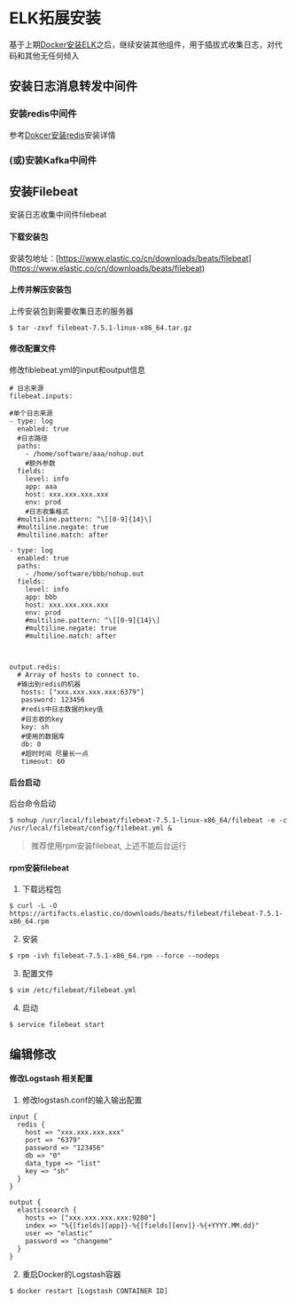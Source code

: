 # ELK拓展安装
基于上期[Docker安装ELK](https://github.com/Lokiyor/knowledge/blob/master/Middleware/ELK/Docker%E5%AE%89%E8%A3%85ELK.md)之后，继续安装其他组件，用于插拔式收集日志，对代码和其他无任何倾入

## 安装日志消息转发中间件
### 安装redis中间件
参考[Dokcer安装redis](https://github.com/Lokiyor/knowledge/blob/master/Docker/Docker%E9%95%9C%E5%83%8F%E5%AE%B9%E5%99%A8%E5%AE%89%E8%A3%85/Docker%E5%AE%89%E8%A3%85%E5%8D%95%E6%9C%BA%E7%89%88Redis.md)安装详情

### (或)安装Kafka中间件


## 安装Filebeat
安装日志收集中间件filebeat
#### 下载安装包
安装包地址：[https://www.elastic.co/cn/downloads/beats/filebeat](https://www.elastic.co/cn/downloads/beats/filebeat)

#### 上传并解压安装包
上传安装包到需要收集日志的服务器
```
$ tar -zxvf filebeat-7.5.1-linux-x86_64.tar.gz
```
#### 修改配置文件
修改fiblebeat.yml的input和output信息
```
# 日志来源
filebeat.inputs:

#单个日志来源
- type: log
  enabled: true
  #日志路径
  paths:
    - /home/software/aaa/nohup.out
    #额外参数
  fields:
    level: info
    app: aaa
    host: xxx.xxx.xxx.xxx
    env: prod
    #日志收集格式
  #multiline.pattern: ^\[[0‐9]{14}\]
  #multiline.negate: true
  #multiline.match: after

- type: log
  enabled: true
  paths:
    - /home/software/bbb/nohup.out
  fields:
    level: info
    app: bbb
    host: xxx.xxx.xxx.xxx
    env: prod
    #multiline.pattern: ^\[[0‐9]{14}\]
    #multiline.negate: true
    #multiline.match: after



output.redis:
  # Array of hosts to connect to.
  #输出到redis的机器
   hosts: ["xxx.xxx.xxx.xxx:6379"]   
   password: 123456
   #redis中日志数据的key值ֵ 
   #日志收的key
   key: sh             
   #使用的数据库         
   db: 0
   #超时时间 尽量长一点
   timeout: 60
```

#### 后台启动
后台命令启动
```
$ nohup /usr/local/filebeat/filebeat-7.5.1-linux-x86_64/filebeat -e -c /usr/local/filebeat/config/filebeat.yml &
```

> 推荐使用rpm安装filebeat, 上述不能后台运行


#### rpm安装filebeat
1. 下载远程包
```
$ curl -L -O https://artifacts.elastic.co/downloads/beats/filebeat/filebeat-7.5.1-x86_64.rpm
```
2. 安装
```
$ rpm -ivh filebeat-7.5.1-x86_64.rpm --force --nodeps
```
3. 配置文件
```
$ vim /etc/filebeat/filebeat.yml
```
4. 启动
```
$ service filebeat start
```

## 编辑修改
#### 修改Logstash 相关配置
1. 修改logstash.conf的输入输出配置
```
input {
  redis {
    host => "xxx.xxx.xxx.xxx"
    port => "6379"
    password => "123456"
    db => "0"
    data_type => "list"
    key => "sh"
  }
}

output {
  elasticsearch {
    hosts => ["xxx.xxx.xxx.xxx:9200"]
    index => "%{[fields][app]}-%{[fields][env]}-%{+YYYY.MM.dd}"
    user => "elastic"
    password => "changeme"
  }
}

```
2. 重启Docker的Logstash容器
```
$ docker restart [Logstash CONTAINER ID]
```
